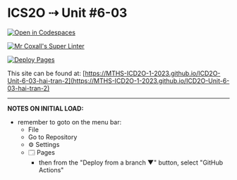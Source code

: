 # ICS2O ⇢ Unit #6-03

[![Open in Codespaces](https://classroom.github.com/assets/launch-codespace-7f7980b617ed060a017424585567c406b6ee15c891e84e1186181d67ecf80aa0.svg)](https://classroom.github.com/open-in-codespaces?assignment_repo_id=15126369)

[![Mr Coxall's Super Linter](https://github.com/MTHS-ICD2O-1-2023/ICD2O-Unit-6-03-hai-tran-2/workflows/Mr%20Coxall's%20Super%20Linter/badge.svg)](https://github.com/MTHS-ICD2O-1-2023/ICD2O-Unit-6-03-hai-tran-2/actions)

[![Deploy Pages](https://github.com/MTHS-ICD2O-1-2023/ICD2O-Unit-6-03-hai-tran-2/workflows/Deploy%20Pages/badge.svg)](https://github.com/MTHS-ICD2O-1-2023/ICD2O-Unit-6-03-hai-tran-2/actions)

This site can be found at: [https://MTHS-ICD2O-1-2023.github.io/ICD2O-Unit-6-03-hai-tran-2](https://MTHS-ICD2O-1-2023.github.io/ICD2O-Unit-6-03-hai-tran-2)

---

**NOTES ON INITIAL LOAD:**
- remember to goto on the menu bar:
  - File
  - Go to Repository
  - ⚙ Settings
  - 🗔 Pages
    - then from the "Deploy from a branch ▼" button, select "GitHub Actions"
